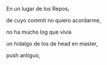 En un lugar de los Repos,

de cuyo commit no quiero acordarme,

no ha mucho log que vivía

un hidalgo de los de head en master,

push antiguo,

